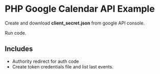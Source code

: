 # PHP Google Calendar API Example

Create and download **client_secret.json** from google API console.

Run code.

## Includes

* Authority redirect for auth code
* Create token credentials file and list last events.
